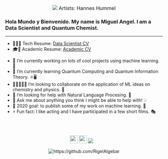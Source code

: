 <p align="center">
  <img src="RigelAlgebar/media/images/worm-hole.jpg">
  <font size="3">Artists: Hannes Hummel</font>
</p>

<h3>Hola Mundo y Bienvenido. My name is Miguel Angel. I am a Data Scientist and Quantum Chemist.</h3> 

---

* 👨‍💻📄 Tech Resume: [Data Scientist CV](https://drive.google.com/file/d/1JfUJHPecBlt52lH3HGhr8k6rO7GTIdiZ/view?usp=sharing)
* 🎓📄 Academic Resume: [Academic CV](https://drive.google.com/file/d/1NJ0cek2Ht7tlxvWMrgWaRrCIAyYAukwN/view?usp=sharing)
- 🔭 I’m currently working on lots of cool projects using machine learning. 🤖
- 🌱 I’m currently learning Quantum Computing and Quantum Information Theory. ⚛️🖥️
- 🧑🏻‍🤝‍🧑🏽 I’m looking to collaborate on the application of ML ideas on chemistry and physics. 🌟
- 🤔 I’m looking for help with Natural Language Procesing. 🦜
- 💬 Ask me about anything you think I might be able to help with! 💡
- 🥅 2020 goal: to publish some of my work on machine learning. 📃
- ⚡ Fun fact: I like acting and I have participated in a few short films. 🎭

<br>
<br>
<p align="center"><a href="https://twitter.com/RigelAlgebar"><img src="https://img.shields.io/badge/twitter-%231DA1F2.svg?&style=for-the-badge&logo=twitter&logoColor=white" height=25></a> <a href="https://www.linkedin.com/in/ma-maganafuentes/"><img src="https://img.shields.io/badge/linkedin-%230077B5.svg?&style=for-the-badge&logo=linkedin&logoColor=white" height=25></a>   <a href="mailto:rigel.algebar@gmail.com?subject=Hello%20Miguel,%20From%20Github"><img src="https://img.shields.io/badge/gmail-%23D14836.svg?&style=for-the-badge&logo=gmail&logoColor=white" /></a>&nbsp;&nbsp;&nbsp;&nbsp;

</p>
<p align="center">
  <img src="https://komarev.com/ghpvc/?username=RigelAlgebar" alt="https://github.com/RigelAlgebar" />
</p>

<!--
**RigelAlgebar/RigelAlgebar** is a ✨ _special_ ✨ repository because its `README.md` (this file) appears on your GitHub profile.

Here are some ideas to get you started:


-->

